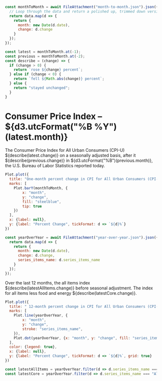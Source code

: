 ```js
const monthToMonth = await FileAttachment("month-to-month.json").json({typed: true}).then(data => {
  // Loop through the data and return a polished up, trimmed down version
  return data.map(d => {
    return {
      month: new Date(d.date),
      change: d.change
    }
  });
});
```
```js
const latest = monthToMonth.at(-1);
const previous = monthToMonth.at(-2);
const describe = (change) => {
  if (change > 0) {
    return `rose ${change} percent`;
  } else if (change < 0) {
    return `fell ${Math.abs(change)} percent`;
  } else {
    return "stayed unchanged";
  }
}
```
# Consumer Price Index – ${d3.utcFormat("%B %Y")(latest.month)}
The Consumer Price Index for All Urban Consumers (CPI-U) ${describe(latest.change)} on a seasonally
adjusted basis, after it ${describe(previous.change)} in ${d3.utcFormat("%B")(previous.month)}, the U.S. Bureau of Labor Statistics reported today.

```js
Plot.plot({
  title: "One-month percent change in CPI for All Urban Consumers (CPI-U), seasonally adjusted",
  marks: [
    Plot.barY(monthToMonth, {
        x: "month",
        y: "change",
        fill: "steelblue",
        tip: true
    })
  ],
  x: {label: null},
  y: {label: "Percent Change", tickFormat: d => `${d}%`}
})
```

```js
const yearOverYear = await FileAttachment("year-over-year.json").json({typed: true}).then(data => {
  return data.map(d => {
    return {
      month: new Date(d.date),
      change: d.change,
      series_items_name: d.series_items_name
    }
  });
});
```

Over the last 12 months, the all items index ${describe(latestAllItems.change)} before seasonal adjustment. The index for all items less food and energy ${describe(latestCore.change)}.

```js
Plot.plot({
  title: " 12-month percent change in CPI for All Urban Consumers (CPI-U), not seasonally adjusted",
  marks: [
    Plot.line(yearOverYear, {
        x: "month",
        y: "change",
        stroke: "series_items_name",
    }),
    Plot.dot(yearOverYear, {x: "month", y: "change", fill: "series_items_name"})
  ],
  color: {legend: true},
  x: {label: null},
  y: {label: "Percent Change", tickFormat: d => `${d}%`, grid: true}
})
```

```js
const latestAllItems = yearOverYear.filter(d => d.series_items_name === "All items").at(-1);
const latestCore = yearOverYear.filter(d => d.series_items_name === "All items less food and energy").at(-1);
```


